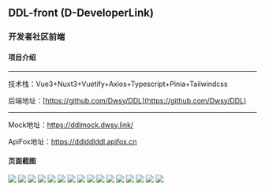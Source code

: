 ## DDL-front (D-DeveloperLink)

### 开发者社区前端

#### 项目介绍

---

技术栈：Vue3+Nuxt3+Vuetify+Axios+Typescript+Pinia+Tailwindcss

后端地址：[https://github.com/Dwsy/DDL](https://github.com/Dwsy/DDL)

---

Mock地址：https://ddlmock.dwsy.link/

ApiFox地址：https://ddlddlddl.apifox.cn

#### 页面截图
![](./doc/img/index.png)
![](./doc/img/indexDark.png)
![](./doc/img/article.png)
![](./doc/img/question.png)
![](./doc/img/question2.png)
![](./doc/img/answer.png)
![](./doc/img/answerEditor.png)
![](./doc/img/articleDark.png)
![](./doc/img/articleEditor.png)
![](./doc/img/articleEditorDark.png)
![](./doc/img/comment.png)
![](./doc/img/how2ask.png)
![](./doc/img/notify.png)
![](./doc/img/private.png)
![](./doc/img/private1.png)
![](./doc/img/tw.png)
